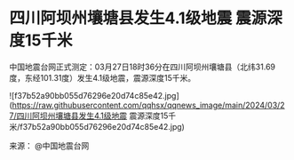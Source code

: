 # 四川阿坝州壤塘县发生4.1级地震 震源深度15千米

中国地震台网正式测定：03月27日18时36分在四川阿坝州壤塘县（北纬31.69度，东经101.31度）发生4.1级地震，震源深度15千米。

![f37b52a90bb055d76296e20d74c85e42.jpg](https://raw.githubusercontent.com/qqhsx/qqnews_image/main/2024/03/27/四川阿坝州壤塘县发生4.1级地震 震源深度15千米/f37b52a90bb055d76296e20d74c85e42.jpg)

来源： @中国地震台网

